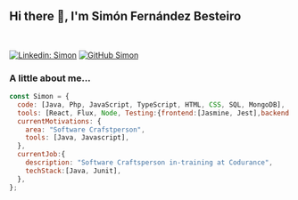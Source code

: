 <div>
<h2> Hi there 👋, I'm Simón Fernández Besteiro</h2>

</br>

[![Linkedin: Simon](https://img.shields.io/badge/-Simon-blue?style=flat-square&logo=Linkedin&logoColor=white&link=https://www.linkedin.com/in/simon-fern%C3%A1ndez-besteiro/)](https://www.linkedin.com/in/simon-fern%C3%A1ndez-besteiro/)
[![GitHub Simon](https://img.shields.io/github/followers/simonbesteiro?label=follow&style=social)](https://github.com/simonbesteiro)

### A little about me...

```javascript
const Simon = {
  code: [Java, Php, JavaScript, TypeScript, HTML, CSS, SQL, MongoDB],
  tools: [React, Flux, Node, Testing:{frontend:[Jasmine, Jest],backend:[Mocha, Chai, Sinon, Junit]}, Express],
  currentMotivations: {
    area: "Software Crafstperson",
    tools: [Java, Javascript],
  },
  currentJob:{
    description: "Software Craftsperson in-training at Codurance",
    techStack:[Java, Junit],
  },
};
```


